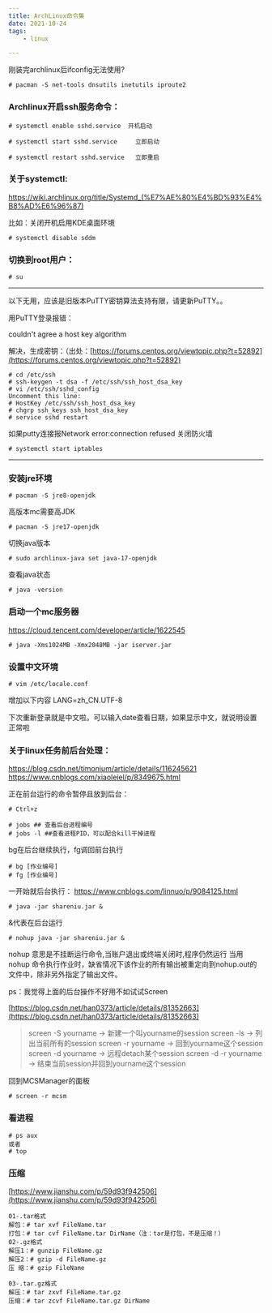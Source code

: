 ```yaml
---
title: ArchLinux命令集
date: 2021-10-24
tags:
    - linux

---
```


刚装完archlinux后ifconfig无法使用?

```console
# pacman -S net-tools dnsutils inetutils iproute2
```

### Archlinux开启ssh服务命令：

```console
# systemctl enable sshd.service  开机启动

# systemctl start sshd.service     立即启动

# systemctl restart sshd.service   立即重启
```

### 关于systemctl:

https://wiki.archlinux.org/title/Systemd_(%E7%AE%80%E4%BD%93%E4%B8%AD%E6%96%87)

比如：关闭开机启用KDE桌面环境

```console
# systemctl disable sddm
```

### 切换到root用户：

```shell
# su
```

<!-- more -->

---

以下无用，应该是旧版本PuTTY密钥算法支持有限，请更新PuTTY。。

用PuTTY登录报错：

couldn't agree a host key algorithm

解决，生成密钥：（出处：[https://forums.centos.org/viewtopic.php?t=52892](https://forums.centos.org/viewtopic.php?t=52892)

```shell
# cd /etc/ssh
# ssh-keygen -t dsa -f /etc/ssh/ssh_host_dsa_key
# vi /etc/ssh/sshd_config
Uncomment this line:
# HostKey /etc/ssh/ssh_host_dsa_key
# chgrp ssh_keys ssh_host_dsa_key
# service sshd restart
```

如果putty连接报Network error:connection refused
关闭防火墙

```shell
# systemctl start iptables
```

---

### 安装jre环境

```shell
# pacman -S jre8-openjdk
```

高版本mc需要高JDK

```shell
# pacman -S jre17-openjdk
```

切换java版本

```shell
# sudo archlinux-java set java-17-openjdk
```

查看java状态

```shell
# java -version
```

### 启动一个mc服务器

https://cloud.tencent.com/developer/article/1622545

```shell
# java -Xms1024MB -Xmx2048MB -jar iserver.jar
```

### 设置中文环境

```shell
# vim /etc/locale.conf
```

增加以下内容
LANG=zh_CN.UTF-8

下次重新登录就是中文啦。可以输入date查看日期，如果显示中文，就说明设置正常啦

### 关于linux任务前后台处理：

https://blog.csdn.net/timonium/article/details/116245621
https://www.cnblogs.com/xiaoleiel/p/8349675.html

正在前台运行的命令暂停且放到后台：

```shell
# Ctrl+z
```

```shell
# jobs ## 查看后台进程编号
# jobs -l ##查看进程PID，可以配合kill干掉进程
```

bg在后台继续执行，fg调回前台执行

```shell
# bg [作业编号]
# fg [作业编号]
```

一开始就后台执行：
https://www.cnblogs.com/linnuo/p/9084125.html

```shell
# java -jar shareniu.jar &
```

&代表在后台运行

```shell
# nohup java -jar shareniu.jar &
```

nohup 意思是不挂断运行命令,当账户退出或终端关闭时,程序仍然运行
当用 nohup 命令执行作业时，缺省情况下该作业的所有输出被重定向到nohup.out的文件中，除非另外指定了输出文件。

ps：我觉得上面的后台操作不好用不如试试Screen

[https://blog.csdn.net/han0373/article/details/81352663](https://blog.csdn.net/han0373/article/details/81352663)

> screen -S yourname -> 新建一个叫yourname的session
> screen -ls         -> 列出当前所有的session
> screen -r yourname -> 回到yourname这个session
> screen -d yourname -> 远程detach某个session
> screen -d -r yourname -> 结束当前session并回到yourname这个session

回到MCSManager的面板
```
# screen -r mcsm
```

### 看进程
```shell
# ps aux
或者
# top
```

### 压缩
[https://www.jianshu.com/p/59d93f942506](https://www.jianshu.com/p/59d93f942506)
```
01-.tar格式
解包：# tar xvf FileName.tar
打包：# tar cvf FileName.tar DirName（注：tar是打包，不是压缩！）
02-.gz格式
解压1：# gunzip FileName.gz
解压2：# gzip -d FileName.gz
压 缩：# gzip FileName

03-.tar.gz格式
解压：# tar zxvf FileName.tar.gz
压缩：# tar zcvf FileName.tar.gz DirName
```